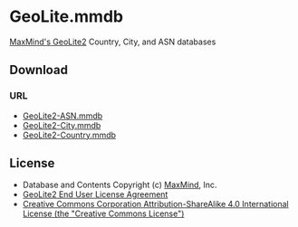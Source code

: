 # GeoLite.mmdb

[MaxMind&#39;s GeoLite2](https://dev.maxmind.com/geoip/geoip2/geolite2/) Country, City, and ASN databases

## Download

### URL

- [GeoLite2-ASN.mmdb](https://github.com/Claire9518/GeoLite.mmdb/raw/download/GeoLite2-ASN.mmdb)
- [GeoLite2-City.mmdb](https://github.com/Claire9518/GeoLite.mmdb/raw/download/GeoLite2-City.mmdb)
- [GeoLite2-Country.mmdb](https://github.com/Claire9518/GeoLite.mmdb/raw/download/GeoLite2-Country.mmdb)

## License

- Database and Contents Copyright (c) [MaxMind](https://www.maxmind.com/), Inc.
- [GeoLite2 End User License Agreement](https://www.maxmind.com/en/geolite2/eula)
- [Creative Commons Corporation Attribution-ShareAlike 4.0 International License (the &#34;Creative Commons License&#34;)](https://creativecommons.org/licenses/by-sa/4.0/)
